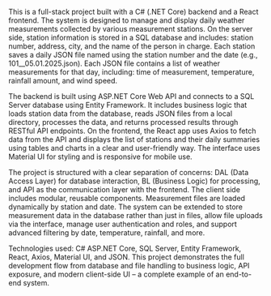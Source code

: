 This is a full-stack project built with a C# (.NET Core) backend and a React frontend. The system is designed to manage and display daily weather measurements collected by various measurement stations. On the server side, station information is stored in a SQL database and includes: station number, address, city, and the name of the person in charge. Each station saves a daily JSON file named using the station number and the date (e.g., 101__05.01.2025.json). Each JSON file contains a list of weather measurements for that day, including: time of measurement, temperature, rainfall amount, and wind speed.

The backend is built using ASP.NET Core Web API and connects to a SQL Server database using Entity Framework. It includes business logic that loads station data from the database, reads JSON files from a local directory, processes the data, and returns processed results through RESTful API endpoints. On the frontend, the React app uses Axios to fetch data from the API and displays the list of stations and their daily summaries using tables and charts in a clear and user-friendly way. The interface uses Material UI for styling and is responsive for mobile use.

The project is structured with a clear separation of concerns: DAL (Data Access Layer) for database interaction, BL (Business Logic) for processing, and API as the communication layer with the frontend. The client side includes modular, reusable components. Measurement files are loaded dynamically by station and date. The system can be extended to store measurement data in the database rather than just in files, allow file uploads via the interface, manage user authentication and roles, and support advanced filtering by date, temperature, rainfall, and more.

Technologies used: C# ASP.NET Core, SQL Server, Entity Framework, React, Axios, Material UI, and JSON. This project demonstrates the full development flow from database and file handling to business logic, API exposure, and modern client-side UI – a complete example of an end-to-end system.
